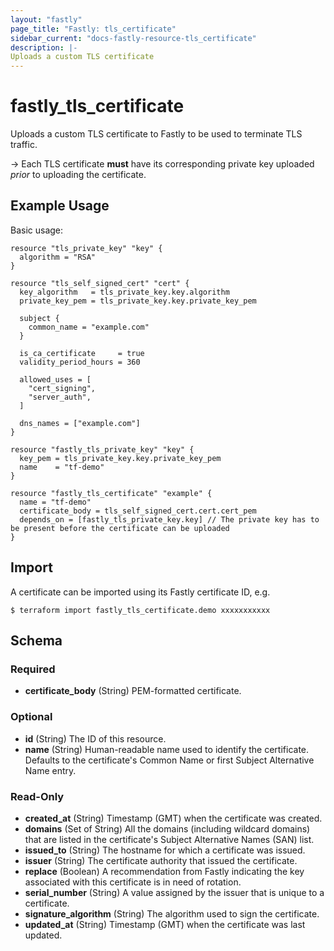 ```yaml
---
layout: "fastly"
page_title: "Fastly: tls_certificate"
sidebar_current: "docs-fastly-resource-tls_certificate"
description: |-
Uploads a custom TLS certificate
---
```


# fastly_tls_certificate

Uploads a custom TLS certificate to Fastly to be used to terminate TLS traffic.

-> Each TLS certificate **must** have its corresponding private key uploaded _prior_ to uploading the certificate.

## Example Usage

Basic usage:

```hcl
resource "tls_private_key" "key" {
  algorithm = "RSA"
}

resource "tls_self_signed_cert" "cert" {
  key_algorithm   = tls_private_key.key.algorithm
  private_key_pem = tls_private_key.key.private_key_pem

  subject {
    common_name = "example.com"
  }

  is_ca_certificate     = true
  validity_period_hours = 360

  allowed_uses = [
    "cert_signing",
    "server_auth",
  ]

  dns_names = ["example.com"]
}

resource "fastly_tls_private_key" "key" {
  key_pem = tls_private_key.key.private_key_pem
  name    = "tf-demo"
}

resource "fastly_tls_certificate" "example" {
  name = "tf-demo"
  certificate_body = tls_self_signed_cert.cert.cert_pem
  depends_on = [fastly_tls_private_key.key] // The private key has to be present before the certificate can be uploaded
}
```

## Import

A certificate can be imported using its Fastly certificate ID, e.g.

```
$ terraform import fastly_tls_certificate.demo xxxxxxxxxxx
```
<!-- schema generated by tfplugindocs -->
## Schema

### Required

- **certificate_body** (String) PEM-formatted certificate.

### Optional

- **id** (String) The ID of this resource.
- **name** (String) Human-readable name used to identify the certificate. Defaults to the certificate's Common Name or first Subject Alternative Name entry.

### Read-Only

- **created_at** (String) Timestamp (GMT) when the certificate was created.
- **domains** (Set of String) All the domains (including wildcard domains) that are listed in the certificate's Subject Alternative Names (SAN) list.
- **issued_to** (String) The hostname for which a certificate was issued.
- **issuer** (String) The certificate authority that issued the certificate.
- **replace** (Boolean) A recommendation from Fastly indicating the key associated with this certificate is in need of rotation.
- **serial_number** (String) A value assigned by the issuer that is unique to a certificate.
- **signature_algorithm** (String) The algorithm used to sign the certificate.
- **updated_at** (String) Timestamp (GMT) when the certificate was last updated.
